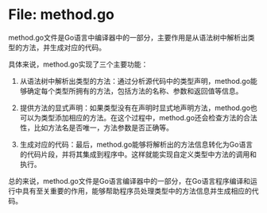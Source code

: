 # File: method.go

method.go文件是Go语言中编译器中的一部分，主要作用是从语法树中解析出类型的方法，并生成对应的代码。

具体来说，method.go实现了三个主要功能：

1. 从语法树中解析出类型的方法：通过分析源代码中的类型声明，method.go能够确定每个类型所拥有的方法，包括方法的名称、参数和返回值等信息。

2. 提供方法的显式声明：如果类型没有在声明时显式地声明方法，method.go也可以为类型添加相应的方法。在这个过程中，method.go还会检查方法的合法性，比如方法名是否唯一，方法参数是否正确等。

3. 生成对应的代码：最后，method.go能够将解析出的方法信息转化为Go语言的代码片段，并将其集成到程序中。这样就能实现自定义类型中方法的调用和执行。

总的来说，method.go文件是Go语言编译器中的一部分，在Go语言程序编译和运行中具有至关重要的作用，能够帮助程序员处理类型中的方法信息并生成相应的代码。

